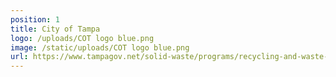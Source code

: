 ```yaml
---
position: 1
title: City of Tampa
logo: /uploads/COT logo blue.png
image: /static/uploads/COT logo blue.png
url: https://www.tampagov.net/solid-waste/programs/recycling-and-waste-reduction
---
```

